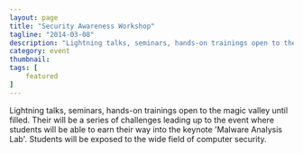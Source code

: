 ```yaml
---
layout: page 
title: "Security Awareness Workshop"
tagline: "2014-03-08"
description: "Lightning talks, seminars, hands-on trainings open to the magic valley until filled. Their will be a series of challenges leading up to the event where students will be able to earn their way into the keynote 'Malware Analysis Lab'.  Students will be exposed to the wide field of computer security."
category: event
thumbnail: 
tags: [
    featured
]
---
```


Lightning talks, seminars, hands-on trainings open to the magic valley until filled. Their will be a series of challenges leading up to the event where students will be able to earn their way into the keynote 'Malware Analysis Lab'.  Students will be exposed to the wide field of computer security.